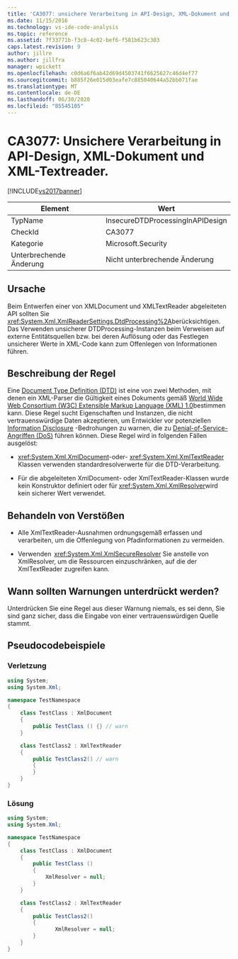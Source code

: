 ```yaml
---
title: 'CA3077: unsichere Verarbeitung in API-Design, XML-Dokument und XML-Text Reader | Microsoft-Dokumentation'
ms.date: 11/15/2016
ms.technology: vs-ide-code-analysis
ms.topic: reference
ms.assetid: 7f33771b-f3c8-4c02-bef6-f581b623c303
caps.latest.revision: 9
author: jillre
ms.author: jillfra
manager: wpickett
ms.openlocfilehash: c0d6a6f6ab42d69d4503741f6625627c46d4ef77
ms.sourcegitcommit: b885f26e015d03eafe7c885040644a52bb071fae
ms.translationtype: MT
ms.contentlocale: de-DE
ms.lasthandoff: 06/30/2020
ms.locfileid: "85545105"
---
```

# <a name="ca3077-insecure-processing-in-api-design-xml-document-and-xml-text-reader"></a>CA3077: Unsichere Verarbeitung in API-Design, XML-Dokument und XML-Textreader.
[!INCLUDE[vs2017banner](../includes/vs2017banner.md)]

|Element|Wert|
|-|-|
|TypName|InsecureDTDProcessingInAPIDesign|
|CheckId|CA3077|
|Kategorie|Microsoft.Security|
|Unterbrechende Änderung|Nicht unterbrechende Änderung|

## <a name="cause"></a>Ursache
 Beim Entwerfen einer von XMLDocument und XMLTextReader abgeleiteten API sollten Sie <xref:System.Xml.XmlReaderSettings.DtdProcessing%2A>berücksichtigen.  Das Verwenden unsicherer DTDProcessing-Instanzen beim Verweisen auf externe Entitätsquellen bzw. bei deren Auflösung oder das Festlegen unsicherer Werte in XML-Code kann zum Offenlegen von Informationen führen.

## <a name="rule-description"></a>Beschreibung der Regel
 Eine [Document Type Definition (DTD)](https://msdn.microsoft.com/library/aa468547.aspx) ist eine von zwei Methoden, mit denen ein XML-Parser die Gültigkeit eines Dokuments gemäß  [World Wide Web Consortium (W3C) Extensible Markup Language (XML) 1.0](https://www.w3.org/TR/2008/REC-xml-20081126/)bestimmen kann. Diese Regel sucht Eigenschaften und Instanzen, die nicht vertrauenswürdige Daten akzeptieren, um Entwickler vor potenziellen [Information Disclosure](https://msdn.microsoft.com/library/4064c89f-afa6-444a-aa7e-807ef072131c) -Bedrohungen zu warnen, die zu [Denial-of-Service-Angriffen (DoS)](https://msdn.microsoft.com/library/dfb150f3-d598-4697-a5e6-6779e4f9b600) führen können. Diese Regel wird  in folgenden Fällen ausgelöst:

- <xref:System.Xml.XmlDocument>-oder- <xref:System.Xml.XmlTextReader> Klassen verwenden standardresolverwerte für die DTD-Verarbeitung.

- Für die abgeleiteten XmlDocument- oder XmlTextReader-Klassen wurde kein Konstruktor definiert oder für <xref:System.Xml.XmlResolver>wird kein sicherer Wert verwendet.

## <a name="how-to-fix-violations"></a>Behandeln von Verstößen

- Alle XmlTextReader-Ausnahmen ordnungsgemäß erfassen und verarbeiten, um die Offenlegung von Pfadinformationen zu vermeiden.

- Verwenden  <xref:System.Xml.XmlSecureResolver> Sie anstelle von XmlResolver, um die Ressourcen einzuschränken, auf die der XmlTextReader zugreifen kann.

## <a name="when-to-suppress-warnings"></a>Wann sollten Warnungen unterdrückt werden?
 Unterdrücken Sie eine Regel aus dieser Warnung niemals, es sei denn, Sie sind ganz sicher, dass die Eingabe von einer vertrauenswürdigen Quelle stammt.

## <a name="pseudo-code-examples"></a>Pseudocodebeispiele

### <a name="violation"></a>Verletzung

```csharp
using System;
using System.Xml;

namespace TestNamespace
{
    class TestClass : XmlDocument
    {
        public TestClass () {} // warn
    }

    class TestClass2 : XmlTextReader
    {
        public TestClass2() // warn
        {
        }
    }
}
```

### <a name="solution"></a>Lösung

```csharp
using System;
using System.Xml;

namespace TestNamespace
{
    class TestClass : XmlDocument
    {
        public TestClass ()
        {
            XmlResolver = null;
        }
    }

    class TestClass2 : XmlTextReader
    {
        public TestClass2()
        {
               XmlResolver = null;
        }
    }
}
```
